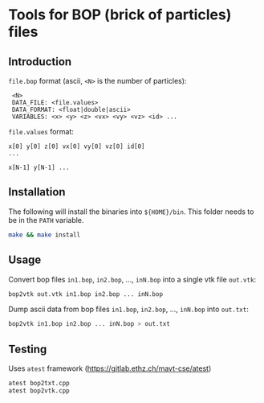 Tools for BOP (brick of particles) files
========================================

Introduction
------------
`file.bop` format (ascii, `<N>` is the number of particles):

	 <N>
	 DATA_FILE: <file.values>
	 DATA_FORMAT: <float|double|ascii>
	 VARIABLES: <x> <y> <z> <vx> <vy> <vz> <id> ...

`file.values` format:


	x[0] y[0] z[0] vx[0] vy[0] vz[0] id[0]
	...

	x[N-1] y[N-1] ...

Installation
------------

The following will install the binaries into `${HOME}/bin`. This folder needs to be in the `PATH` variable.
```sh
make && make install
```

Usage
-----

Convert bop files `in1.bop`, `in2.bop`, ..., `inN.bop` into a single vtk file `out.vtk`:
```sh
bop2vtk out.vtk in1.bop in2.bop ... inN.bop
```

Dump ascii data from bop files `in1.bop`, `in2.bop`, ..., `inN.bop` into `out.txt`:
```sh
bop2vtk in1.bop in2.bop ... inN.bop > out.txt
```

Testing
-------
Uses `atest` framework (https://gitlab.ethz.ch/mavt-cse/atest)

```sh
atest bop2txt.cpp
atest bop2vtk.cpp
```
